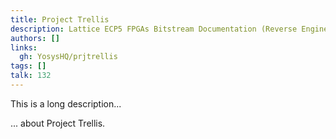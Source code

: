 ```yaml
---
title: Project Trellis
description: Lattice ECP5 FPGAs Bitstream Documentation (Reverse Engineered)
authors: []
links:
  gh: YosysHQ/prjtrellis
tags: []
talk: 132
---
```


This is a long description...
<!--more-->
... about Project Trellis.

